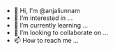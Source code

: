 - 👋 Hi, I’m @anjaliunnam
- 👀 I’m interested in ...
- 🌱 I’m currently learning ...
- 💞️ I’m looking to collaborate on ...
- 📫 How to reach me ...

<!---
anjaliunnam/anjaliunnam is a ✨ special ✨ repository because its `README.md` (this file) appears on your GitHub profile.
You can click the Preview link to take a look at your changes.
--->
